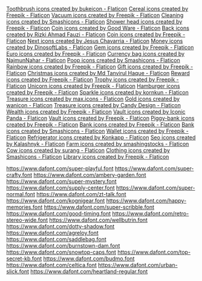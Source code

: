 <a href="https://www.flaticon.com/free-icons/toothbrush" title="toothbrush icons">Toothbrush icons created by bukeicon - Flaticon</a>
<a href="https://www.flaticon.com/free-icons/cereal" title="cereal icons">Cereal icons created by Freepik - Flaticon</a>
<a href="https://www.flaticon.com/free-icons/vacuum" title="vacuum icons">Vacuum icons created by Freepik - Flaticon</a>
<a href="https://www.flaticon.com/free-icons/cleaning" title="cleaning icons">Cleaning icons created by Smashicons - Flaticon</a>
<a href="https://www.flaticon.com/free-icons/shower-head" title="shower head icons">Shower head icons created by Freepik - Flaticon</a>
<a href="https://www.flaticon.com/free-icons/coin" title="coin icons">Coin icons created by Good Ware - Flaticon</a>
<a href="https://www.flaticon.com/free-icons/back" title="back icons">Back icons created by Rizki Ahmad Fauzi - Flaticon</a>
<a href="https://www.flaticon.com/free-icons/coin" title="coin icons">Coin icons created by Freepik - Flaticon</a>
<a href="https://www.flaticon.com/free-icons/next" title="next icons">Next icons created by Jesus Chavarria - Flaticon</a>
<a href="https://www.flaticon.com/free-icons/money" title="money icons">Money icons created by DinosoftLabs - Flaticon</a>
<a href="https://www.flaticon.com/free-icons/gem" title="gem icons">Gem icons created by Freepik - Flaticon</a>
<a href="https://www.flaticon.com/free-icons/euro" title="euro icons">Euro icons created by Freepik - Flaticon</a>
<a href="https://www.flaticon.com/free-icons/currency-bag" title="currency bag icons">Currency bag icons created by NajmunNahar - Flaticon</a>
<a href="https://www.flaticon.com/free-icons/poop" title="poop icons">Poop icons created by Smashicons - Flaticon</a>
<a href="https://www.flaticon.com/free-icons/rainbow" title="rainbow icons">Rainbow icons created by Freepik - Flaticon</a>
<a href="https://www.flaticon.com/free-icons/gift" title="gift icons">Gift icons created by Freepik - Flaticon</a>
<a href="https://www.flaticon.com/free-icons/christmas" title="christmas icons">Christmas icons created by Md Tanvirul Haque - Flaticon</a>
<a href="https://www.flaticon.com/free-icons/reward" title="reward icons">Reward icons created by Freepik - Flaticon</a>
<a href="https://www.flaticon.com/free-icons/trophy" title="trophy icons">Trophy icons created by Freepik - Flaticon</a>
<a href="https://www.flaticon.com/free-icons/unicorn" title="unicorn icons">Unicorn icons created by Freepik - Flaticon</a>
<a href="https://www.flaticon.com/free-icons/hamburger" title="hamburger icons">Hamburger icons created by Freepik - Flaticon</a>
<a href="https://www.flaticon.com/free-icons/sparkle" title="sparkle icons">Sparkle icons created by kornkun - Flaticon</a>
<a href="https://www.flaticon.com/free-icons/treasure" title="treasure icons">Treasure icons created by max.icons - Flaticon</a>
<a href="https://www.flaticon.com/free-icons/gold" title="gold icons">Gold icons created by wanicon - Flaticon</a>
<a href="https://www.flaticon.com/free-icons/treasure" title="treasure icons">Treasure icons created by Candy Design - Flaticon</a>
<a href="https://www.flaticon.com/free-icons/wealth" title="wealth icons">Wealth icons created by Freepik - Flaticon</a>
<a href="https://www.flaticon.com/free-icons/vault" title="vault icons">Vault icons created by Iconic Panda - Flaticon</a>
<a href="https://www.flaticon.com/free-icons/vault" title="vault icons">Vault icons created by Freepik - Flaticon</a>
<a href="https://www.flaticon.com/free-icons/piggy-bank" title="piggy-bank icons">Piggy-bank icons created by Freepik - Flaticon</a>
<a href="https://www.flaticon.com/free-icons/bank" title="bank icons">Bank icons created by Freepik - Flaticon</a>
<a href="https://www.flaticon.com/free-icons/bank" title="bank icons">Bank icons created by Smashicons - Flaticon</a>
<a href="https://www.flaticon.com/free-icons/wallet" title="wallet icons">Wallet icons created by Freepik - Flaticon</a>
<a href="https://www.flaticon.com/free-icons/refrigerator" title="refrigerator icons">Refrigerator icons created by Konkapp - Flaticon</a>
<a href="https://www.flaticon.com/free-icons/seo" title="seo icons">Seo icons created by Kalashnyk - Flaticon</a>
<a href="https://www.flaticon.com/free-icons/farm" title="farm icons">Farm icons created by smashingstocks - Flaticon</a>
<a href="https://www.flaticon.com/free-icons/cow" title="cow icons">Cow icons created by surang - Flaticon</a>
<a href="https://www.flaticon.com/free-icons/clothing" title="clothing icons">Clothing icons created by Smashicons - Flaticon</a>
<a href="https://www.flaticon.com/free-icons/library" title="library icons">Library icons created by Freepik - Flaticon</a>

https://www.dafont.com/super-playful.font
https://www.dafont.com/super-crafty.font
https://www.dafont.com/ambery-garden.font
https://www.dafont.com/super-mystery.font
https://www.dafont.com/supply-center.font
https://www.dafont.com/super-normal.font
https://www.dafont.com/zt-talk.font
https://www.dafont.com/kognigear.font
https://www.dafont.com/happy-memories.font
https://www.dafont.com/super-scribble.font
https://www.dafont.com/good-timing.font
https://www.dafont.com/retro-stereo-wide.font
https://www.dafont.com/wellbutrin.font
https://www.dafont.com/dotty-shadow.font
https://www.dafont.com/agreloy.font
https://www.dafont.com/saddlebag.font
https://www.dafont.com/burnstown-dam.font
https://www.dafont.com/snowtop-caps.font
https://www.dafont.com/top-secret-kb.font
https://www.dafont.com/budmo.font
https://www.dafont.com/celtica.font
https://www.dafont.com/urban-slick.font
https://www.dafont.com/heartland-regular.font
